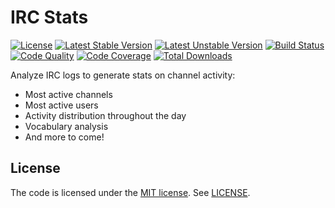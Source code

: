 # IRC Stats

[![License](https://poser.pugx.org/tomzx/irc-stats/license.svg)](https://packagist.org/packages/tomzx/irc-stats)
[![Latest Stable Version](https://poser.pugx.org/tomzx/irc-stats/v/stable.svg)](https://packagist.org/packages/tomzx/irc-stats)
[![Latest Unstable Version](https://poser.pugx.org/tomzx/irc-stats/v/unstable.svg)](https://packagist.org/packages/tomzx/irc-stats)
[![Build Status](https://img.shields.io/travis/tomzx/irc-stats.svg)](https://travis-ci.org/tomzx/irc-stats)
[![Code Quality](https://img.shields.io/scrutinizer/g/tomzx/irc-stats.svg)](https://scrutinizer-ci.com/g/tomzx/irc-stats/code-structure)
[![Code Coverage](https://img.shields.io/scrutinizer/coverage/g/tomzx/irc-stats.svg)](https://scrutinizer-ci.com/g/tomzx/irc-stats)
[![Total Downloads](https://img.shields.io/packagist/dt/tomzx/irc-stats.svg)](https://packagist.org/packages/tomzx/irc-stats)

Analyze IRC logs to generate stats on channel activity:

* Most active channels
* Most active users
* Activity distribution throughout the day
* Vocabulary analysis
* And more to come!

## License

The code is licensed under the [MIT license](http://choosealicense.com/licenses/mit/). See [LICENSE](LICENSE).